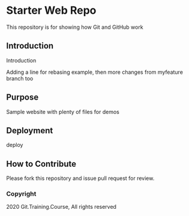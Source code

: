 # Starter Web Repo

This repository is for showing how Git and GitHub work

## Introduction
Introduction

Adding a line for rebasing example, then more changes from myfeature branch too
## Purpose

Sample website with plenty of files for demos

## Deployment
deploy

## How to Contribute

Please fork this repository and issue pull request for review.

### Copyright 

2020 Git.Training.Course, All rights reserved
